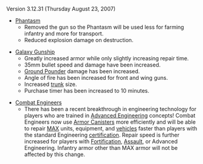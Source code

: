 Version 3.12.31 (Thursday August 23, 2007)

- [Phantasm](../vehicles/Phantasm.md)
  - Removed the gun so the Phantasm will be used less for farming infantry and
    more for transport.
  - Reduced explosion damage on destruction.

<!-- -->

- [Galaxy Gunship](../vehicles/Galaxy_Gunship.md)
  - Greatly increased armor while only slightly increasing repair time.
  - 35mm bullet speed and damage have been increased.
  - [Ground Pounder](../terminology/Ground_Pounder.md) damage has been
    increased.
  - Angle of fire has been increased for front and wing guns.
  - Increased [trunk](../terminology/Trunk.md) size.
  - Purchase timer has been increased to 10 minutes.

<!-- -->

- [Combat Engineers](../certifications/Combat_Engineering.md)
  - There has been a recent breakthrough in engineering technology for players
    who are trained in
    [Advanced Engineering](../certifications/Advanced_Engineering.md) concepts!
    Combat Engineers now use [Armor Canisters](../items/Armor_Canister.md) more
    efficiently and will be able to repair
    [MAX](../items/Mechanized_Assault_Exo-Suit.md) units, equipment, and
    [vehicles](../vehicles/Vehicle.md) faster than players with the standard
    Engineering [certification](../certifications/Certification.md). Repair
    speed is further increased for players with
    [Fortification](../certifications/Fortification_Engineering.md),
    [Assault](../certifications/Assault_Engineering.md), or Advanced
    Engineering. Infantry armor other than MAX armor will not be affected by
    this change.


